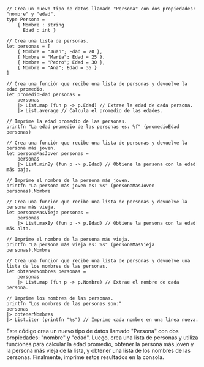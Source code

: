 ```f#
// Crea un nuevo tipo de datos llamado "Persona" con dos propiedades: "nombre" y "edad".
type Persona =
    { Nombre : string
      Edad : int }

// Crea una lista de personas.
let personas = [
    { Nombre = "Juan"; Edad = 20 },
    { Nombre = "María"; Edad = 25 },
    { Nombre = "Pedro"; Edad = 30 },
    { Nombre = "Ana"; Edad = 35 }
]

// Crea una función que recibe una lista de personas y devuelve la edad promedio.
let promedioEdad personas =
    personas
    |> List.map (fun p -> p.Edad) // Extrae la edad de cada persona.
    |> List.average // Calcula el promedio de las edades.

// Imprime la edad promedio de las personas.
printfn "La edad promedio de las personas es: %f" (promedioEdad personas)

// Crea una función que recibe una lista de personas y devuelve la persona más joven.
let personaMasJoven personas =
    personas
    |> List.minBy (fun p -> p.Edad) // Obtiene la persona con la edad más baja.

// Imprime el nombre de la persona más joven.
printfn "La persona más joven es: %s" (personaMasJoven personas).Nombre

// Crea una función que recibe una lista de personas y devuelve la persona más vieja.
let personaMasVieja personas =
    personas
    |> List.maxBy (fun p -> p.Edad) // Obtiene la persona con la edad más alta.

// Imprime el nombre de la persona más vieja.
printfn "La persona más vieja es: %s" (personaMasVieja personas).Nombre

// Crea una función que recibe una lista de personas y devuelve una lista de los nombres de las personas.
let obtenerNombres personas =
    personas
    |> List.map (fun p -> p.Nombre) // Extrae el nombre de cada persona.

// Imprime los nombres de las personas.
printfn "Los nombres de las personas son:"
personas
|> obtenerNombres
|> List.iter (printfn "%s") // Imprime cada nombre en una línea nueva.
```

Este código crea un nuevo tipo de datos llamado "Persona" con dos propiedades: "nombre" y "edad". Luego, crea una lista de personas y utiliza funciones para calcular la edad promedio, obtener la persona más joven y la persona más vieja de la lista, y obtener una lista de los nombres de las personas. Finalmente, imprime estos resultados en la consola.